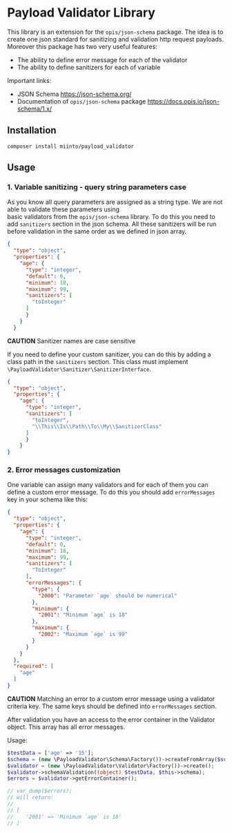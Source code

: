 # Payload Validator Library

This library is an extension for the `opis/json-schema` package. The idea is to create one json standard for 
sanitizing and validation http request payloads. Moreover this package has two very useful features:
- The ability to define error message for each of the validator
- The ability to define sanitizers for each of variable

Important links:
- JSON Schema https://json-schema.org/
- Documentation of `opis/json-schema` package https://docs.opis.io/json-schema/1.x/

## Installation

```
composer install miinto/payload_validator
```

## Usage

### 1. Variable sanitizing - query string parameters case

As you know all query parameters are assigned as a string type. We are not able to validate these parameters using  
basic validators from the `opis/json-schema` library. To do this you need to add `sanitizers` section in the json 
schema. All these sanitizers will be run before validation in the same order as we defined in json array. 

```json
{
  "type": "object",      
  "properties": {
    "age": {
      "type": "integer",
      "default": 0,
      "minimum": 18,
      "maximum": 99,
      "sanitizers": [
        "toInteger"
      ]
      }
    }
  }          
```

**CAUTION** Sanitizer names are case sensitive 

If you need to define your custom sanitizer, you can do this by adding a class path in the `sanitizers` section. This 
class must implement `\PayloadValidator\Sanitizer\SanitizerInterface`.
```json
{
  "type": "object",      
  "properties": {
    "age": {
      "type": "integer",          
      "sanitizers": [
        "toInteger",
        "\\This\\Is\\Path\\To\\My\\SanitizerClass"
      ]
      }
    }
}         
```

### 2. Error messages customization

One variable can assign many validators and for each of them you can define a custom error message. To do this you 
should add `errorMessages` key in your schema like this:

```json
{
  "type": "object",  
  "properties": {
    "age": {
      "type": "integer",
      "default": 0,
      "minimum": 18,
      "maximum": 99,
      "sanitizers": [
        "ToInteger"
      ],
      "errorMessages": {
        "type": {
          "2000": "Parameter `age` should be numerical"
        },
        "minimum": {
          "2001": "Minimum `age` is 18"
        },
        "maximum": {
          "2002": "Maximum `age` is 99"
        }
      }
    }
  },
  "required": [
    "age"
  ]
}
```

**CAUTION** Matching an error to a custom error message using a validator criteria key. The same keys should be defined
into `errorMessages` section.

After validation you have an access to the error container in the Validator object. This array has all error 
messages.

Usage:

```php                
$testData = ['age' => '15'];
$schema = (new \PayloadValidator\Schema\Factory())->createFromArray($schemaAsArray);
$validator = (new \PayloadValidator\Validator\Factory())->create();
$validator->schemaValidation((object) $testData, $this->schema);
$errors = $validator->getErrorContainer();

// var_dump($errors);
// will return:
//
// [
//    '2001' => 'Minimum `age` is 18'
// ]
```